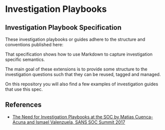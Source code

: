 # Investigation Playbooks

## Investigation Playbook Specification

These investigation playbooks or guides adhere to the structure and conventions published here:

That specification shows how to use Markdown to capture investigation specific semantics.

The main goal of these extensions is to provide some structure to the investigation questions such that they can be reused, tagged and managed.

On this repository you will also find a few examples of investigation guides that use this spec.

## References

 *   [The Need for Investigation Playbooks at the SOC by Matias Cuenca-Acuna and Ismael Valenzuela, SANS SOC Summit 2017](https://www.sans.org/summit-archives/file/summit-archive-1496695240.pdf) 
